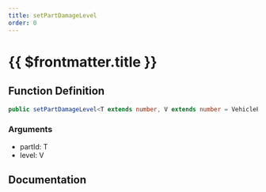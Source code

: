 ```yaml
---
title: setPartDamageLevel
order: 0
---
```


# {{ $frontmatter.title }}

## Function Definition

```ts
public setPartDamageLevel<T extends number, V extends number = VehiclePartDamage>(partId: T, level: V): void;
```

### Arguments

* partId: T
* level: V

## Documentation

<!--@include: ./parts/setPartDamageLevel.md-->
